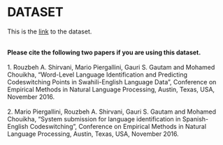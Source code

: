 # DATASET
This is the [link](https://drive.google.com/drive/folders/0B0c-5LPY0RKWcDBjdjhZSGtHaWc?usp=sharing "data link")  to the dataset. <br>

<br>
<b>Please cite the following two papers if you are using this dataset.</b>
<br>
<br>1. Rouzbeh A. Shirvani, Mario Piergallini, Gauri S. Gautam and Mohamed Chouikha, “Word-Level Language Identification and Predicting Codeswitching Points in Swahili-English Language Data”, Conference on Empirical Methods in Natural Language Processing, Austin, Texas, USA, November 2016.
<br>
<br>2. Mario Piergallini, Rouzbeh A. Shirvani, Gauri S. Gautam and Mohamed Chouikha, “System submission for language identification in Spanish-English Codeswitching”, Conference on Empirical Methods in Natural Language Processing, Austin, Texas, USA, November 2016.
